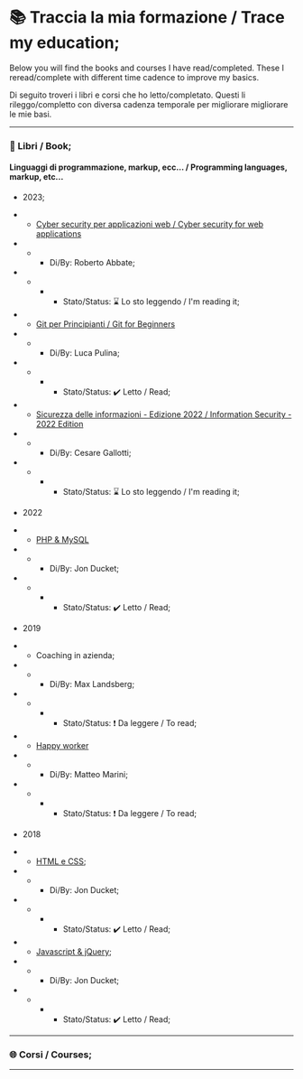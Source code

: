 # :books: Traccia la mia formazione / Trace my education;

Below you will find the books and courses I have read/completed. These I reread/complete with different time cadence to improve my basics.

Di seguito troveri i libri e corsi che ho letto/completato. Questi li rileggo/completto con diversa cadenza temporale per migliorare migliorare le mie basi.

***

### :book: Libri / Book;

#### Linguaggi di programmazione, markup, ecc...  / Programming languages, markup, etc...

- 2023;

- - [Cyber security per applicazioni web / Cyber security for web applications](https://www.amazon.it/gp/product/8893851679)
- - - Di/By: Roberto Abbate;
- - - - Stato/Status: :hourglass: Lo sto leggendo / I'm reading it;

- - [Git per Principianti / Git for Beginners](https://www.amazon.it/gp/product/1521306877)
- - - Di/By: Luca Pulina;
- - - - Stato/Status: :heavy_check_mark: Letto / Read;

- - [Sicurezza delle informazioni - Edizione 2022 / Information Security - 2022 Edition](https://www.amazon.it/gp/product/B09SL5GNZM/)
- - - Di/By: Cesare Gallotti;
- - - - Stato/Status: :hourglass: Lo sto leggendo / I'm reading it;

- 2022

- - [PHP & MySQL](https://www.amazon.it/PHP-MYSQL-Sviluppare-applicazioni-dinamiche/dp/8850334494/)
- - - Di/By: Jon Ducket;
- - - - Stato/Status: :heavy_check_mark: Letto / Read;

- 2019

- - Coaching in azienda;
- - - Di/By: Max Landsberg;
- - - - Stato/Status: :exclamation: Da leggere / To read;

- - [Happy worker](https://www.amazon.it/worker-vivere-lavoro-autonomo-stress/dp/8809810198/)
- - - Di/By: Matteo Marini;
- - - - Stato/Status: :exclamation: Da leggere / To read;


- 2018
- - [HTML e CSS](https://www.amazon.it/gp/product/8850334044);
- - - Di/By: Jon Ducket;
- - - - Stato/Status: :heavy_check_mark: Letto / Read;

- - [Javascript & jQuery](https://www.amazon.it/gp/product/8850334052);
- - - Di/By: Jon Ducket;
- - - - Stato/Status: :heavy_check_mark: Letto / Read;

***

### :globe_with_meridians: Corsi / Courses;

***